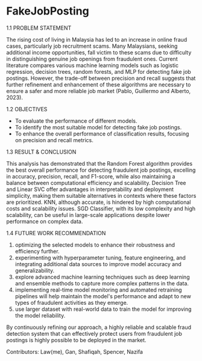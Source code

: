 # FakeJobPosting

1.1 PROBLEM STATEMENT 

The rising cost of living in Malaysia has led to an increase in online fraud cases, particularly job recruitment scams. Many Malaysians, seeking additional income opportunities, fall victim to these scams due to difficulty in distinguishing genuine job openings from fraudulent ones. Current literature compares various machine learning models such as logistic regression, decision trees, random forests, and MLP for detecting fake job postings. However, the trade-off between precision and recall suggests that further refinement and enhancement of these algorithms are necessary to ensure a safer and more reliable job market (Pablo, Guillermo and Alberto, 2023). 


1.2 OBJECTIVES 

- To evaluate the performance of different models. 
- To identify the most suitable model for detecting fake job postings. 
- To enhance the overall performance of classification results, focusing on precision and recall metrics. 


1.3 RESULT & CONCLUSION

This analysis has demonstrated that the Random Forest algorithm provides the best overall performance for detecting fraudulent job postings, excelling in accuracy, precision, recall, and F1-score, while also maintaining a balance between computational efficiency and scalability. Decision Tree and Linear SVC offer advantages in interpretability and deployment simplicity, making them suitable alternatives in contexts where these factors are prioritized. KNN, although accurate, is hindered by high computational costs and scalability issues. SGD Classifier, with its low complexity and high scalability, can be useful in large-scale applications despite lower performance on complex data.


1.4 FUTURE WORK RECOMMENDATION

1. optimizing the selected models to enhance their robustness and efficiency further.
2. experimenting with hyperparameter tuning, feature engineering, and integrating additional data sources to improve model accuracy and generalizability.
3. explore advanced machine learning techniques such as deep learning and ensemble methods to capture more complex patterns in the data.
4. implementing real-time model monitoring and automated retraining pipelines will help maintain the model's performance and adapt to new types of fraudulent activities as they emerge.
5. use larger dataset with real-world data to train the model for improving the model reliability.

By continuously refining our approach, a highly reliable and scalable fraud detection system that can effectively protect users from fraudulent job postings is highly possible to be deployed in the market. 

Contributors: Law(me), Gan, Shafiqah, Spencer, Nazifa
